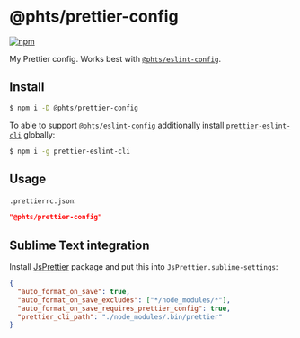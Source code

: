 # @phts/prettier-config

[![npm](https://img.shields.io/npm/v/@phts/prettier-config.svg)](https://www.npmjs.com/package/@phts/prettier-config)

My Prettier config. Works best with [`@phts/eslint-config`](https://github.com/phts/eslint-config).

## Install

```bash
$ npm i -D @phts/prettier-config
```

To able to support [`@phts/eslint-config`](https://github.com/phts/eslint-config) additionally
install [`prettier-eslint-cli`](https://www.npmjs.com/package/prettier-eslint) globally:

```bash
$ npm i -g prettier-eslint-cli
```

## Usage

`.prettierrc.json`:

```json
"@phts/prettier-config"
```

## Sublime Text integration

Install [JsPrettier](https://packagecontrol.io/packages/JsPrettier) package and put this into
`JsPrettier.sublime-settings`:

```json
{
  "auto_format_on_save": true,
  "auto_format_on_save_excludes": ["*/node_modules/*"],
  "auto_format_on_save_requires_prettier_config": true,
  "prettier_cli_path": "./node_modules/.bin/prettier"
}
```
